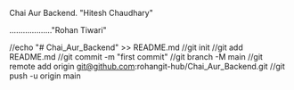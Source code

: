 Chai Aur Backend.
"Hitesh Chaudhary"

..................."Rohan Tiwari"


//echo "# Chai_Aur_Backend" >> README.md
//git init
//git add README.md
//git commit -m "first commit"
//git branch -M main
//git remote add origin git@github.com:rohangit-hub/Chai_Aur_Backend.git
//git push -u origin main
